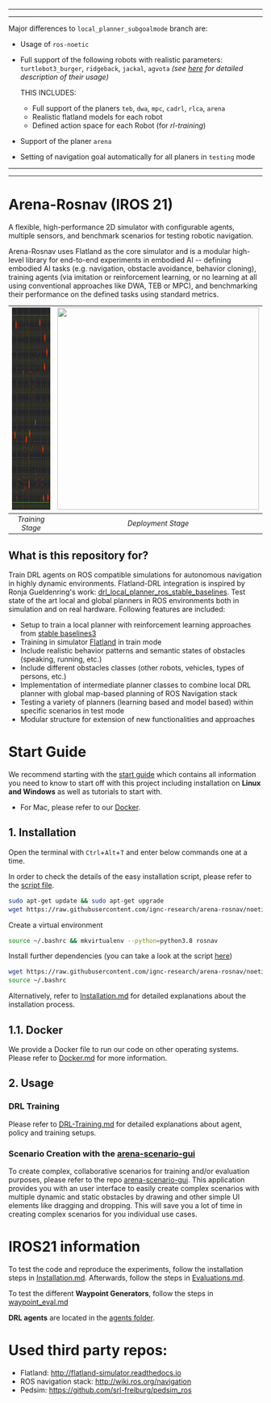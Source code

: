 
---
---
Major differences to `local_planner_subgoalmode` branch are:
+ Usage of `ros-noetic`
+ Full support of the following robots with realistic parameters: `turtlebot3_burger`, `ridgeback`, `jackal`, `agvota` _(see [here](docs/Simulation.md#Robots) for detailed description of their usage)_

    THIS INCLUDES:
    - Full support of the planers `teb`, `dwa`, `mpc`, `cadrl`, `rlca`, `arena`
    - Realistic flatland models for each robot
    - Defined action space for each Robot (for _rl-training_)
+ Support of the planer `arena`
+ Setting of navigation goal automatically for all planers in `testing` mode

---
---

# Arena-Rosnav (IROS 21)
A flexible, high-performance 2D simulator with configurable agents, multiple sensors, and benchmark scenarios for testing robotic navigation. 

Arena-Rosnav uses Flatland as the core simulator and is a modular high-level library for end-to-end experiments in embodied AI -- defining embodied AI tasks (e.g. navigation, obstacle avoidance, behavior cloning), training agents (via imitation or reinforcement learning, or no learning at all using conventional approaches like DWA, TEB or MPC), and benchmarking their performance on the defined tasks using standard metrics.


| <img width="400" height="400" src="/img/rosnav1.gif"> | <img width="400" height="400" src="/img/rosnav2.gif"> |
|:--:| :--:| 
| *Training Stage* | *Deployment Stage* |


## What is this repository for?
Train DRL agents on ROS compatible simulations for autonomous navigation in highly dynamic environments. Flatland-DRL integration is inspired by Ronja Gueldenring's work: [drl_local_planner_ros_stable_baselines](https://github.com/RGring/drl_local_planner_ros_stable_baselines.git). Test state of the art local and global planners in ROS environments both in simulation and on real hardware. Following features are included:

* Setup to train a local planner with reinforcement learning approaches from [stable baselines3](https://github.com/DLR-RM/stable-baselines3.git)
* Training in simulator [Flatland](https://github.com/avidbots/flatland) in train mode
* Include realistic behavior patterns and semantic states of obstacles (speaking, running, etc.)
* Include different obstacles classes (other robots, vehicles, types of persons, etc.)
* Implementation of intermediate planner classes to combine local DRL planner with global map-based planning of ROS Navigation stack
* Testing a variety of planners (learning based and model based) within specific scenarios in test mode
* Modular structure for extension of new functionalities and approaches

# Start Guide
We recommend starting with the [start guide](https://github.com/ignc-research/arena-rosnav/blob/local_planner_subgoalmode/docs/guide.md) which contains all information you need to know to start off with this project including installation on **Linux and Windows** as well as tutorials to start with. 

* For Mac, please refer to our [Docker](https://github.com/ignc-research/arena-rosnav/blob/local_planner_subgoalmode/docs/Docker.md).


## 1. Installation
Open the terminal with `Ctrl`+`Alt`+`T` and enter below commands one at a time.

In order to check the details of the easy installation script, please refer to the [script file](https://raw.githubusercontent.com/ignc-research/arena-rosnav/noetic-devel/setup.sh).
```bash
sudo apt-get update && sudo apt-get upgrade
wget https://raw.githubusercontent.com/ignc-research/arena-rosnav/noetic-devel/setup.sh -O - | bash
```

Create a virtual environment 
```bash
source ~/.bashrc && mkvirtualenv --python=python3.8 rosnav
```

Install further dependencies (you can take a look at the script [here](https://raw.githubusercontent.com/ignc-research/arena-rosnav/noetic-devel/setup2.sh))

```bash
wget https://raw.githubusercontent.com/ignc-research/arena-rosnav/noetic-devel/setup2.sh -O - | bash
source ~/.bashrc
```



Alternatively, refer to [Installation.md](docs/Installation.md) for detailed explanations about the installation process.

## 1.1. Docker
We provide a Docker file to run our code on other operating systems. Please refer to [Docker.md](docs/Docker.md) for more information.

## 2. Usage

### DRL Training

Please refer to [DRL-Training.md](docs/DRL-Training.md) for detailed explanations about agent, policy and training setups.

### Scenario Creation with the [arena-scenario-gui](https://github.com/ignc-research/arena-scenario-gui/)
To create complex, collaborative scenarios for training and/or evaluation purposes, please refer to the repo [arena-scenario-gui](https://github.com/ignc-research/arena-scenario-gui/). This application provides you with an user interface to easily create complex scenarios with multiple dynamic and static obstacles by drawing and other simple UI elements like dragging and dropping. This will save you a lot of time in creating complex scenarios for you individual use cases.

# IROS21 information
To test the code and reproduce the experiments, follow the installation steps in [Installation.md](https://github.com/ignc-research/arena-rosnav/blob/local_planner_subgoalmode/docs/Installation.md). Afterwards, follow the steps in [Evaluations.md](https://github.com/ignc-research/arena-rosnav/blob/local_planner_subgoalmode/docs/Evaluations.md).

To test the different **Waypoint Generators**, follow the steps in [waypoint_eval.md](https://github.com/ignc-research/arena-rosnav/blob/local_planner_subgoalmode/docs/eval_28032021.md)

**DRL agents** are located in the [agents folder](https://github.com/ignc-research/arena-rosnav/tree/local_planner_subgoalmode/arena_navigation/arena_local_planner/learning_based/arena_local_planner_drl/agents).


# Used third party repos:
* Flatland: http://flatland-simulator.readthedocs.io
* ROS navigation stack: http://wiki.ros.org/navigation
* Pedsim: https://github.com/srl-freiburg/pedsim_ros
